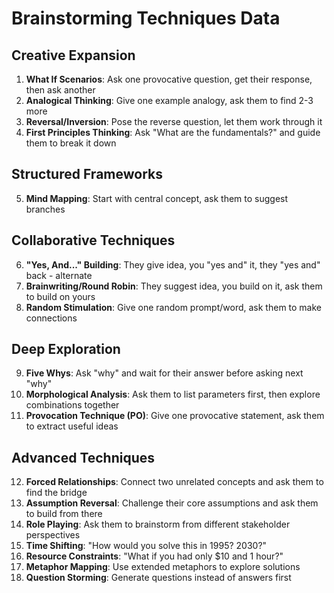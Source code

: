 # Brainstorming Techniques Data

## Creative Expansion

1. **What If Scenarios**: Ask one provocative question, get their response, then ask another
2. **Analogical Thinking**: Give one example analogy, ask them to find 2-3 more
3. **Reversal/Inversion**: Pose the reverse question, let them work through it
4. **First Principles Thinking**: Ask "What are the fundamentals?" and guide them to break it down

## Structured Frameworks

5. **Mind Mapping**: Start with central concept, ask them to suggest branches

## Collaborative Techniques

6. **"Yes, And..." Building**: They give idea, you "yes and" it, they "yes and" back - alternate
7. **Brainwriting/Round Robin**: They suggest idea, you build on it, ask them to build on yours
8. **Random Stimulation**: Give one random prompt/word, ask them to make connections

## Deep Exploration

9. **Five Whys**: Ask "why" and wait for their answer before asking next "why"
10. **Morphological Analysis**: Ask them to list parameters first, then explore combinations together
11. **Provocation Technique (PO)**: Give one provocative statement, ask them to extract useful ideas

## Advanced Techniques

12. **Forced Relationships**: Connect two unrelated concepts and ask them to find the bridge
13. **Assumption Reversal**: Challenge their core assumptions and ask them to build from there
14. **Role Playing**: Ask them to brainstorm from different stakeholder perspectives
15. **Time Shifting**: "How would you solve this in 1995? 2030?"
16. **Resource Constraints**: "What if you had only $10 and 1 hour?"
17. **Metaphor Mapping**: Use extended metaphors to explore solutions
18. **Question Storming**: Generate questions instead of answers first